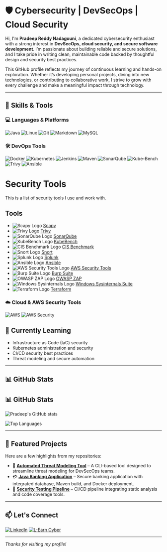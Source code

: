# 🛡️ Cybersecurity | DevSecOps | Cloud Security

Hi, I'm **Pradeep Reddy Nadagouni**, a dedicated cybersecurity enthusiast with a strong interest in **DevSecOps, cloud security, and secure software development**. I’m passionate about building reliable and secure solutions, and I take pride in writing clean, maintainable code backed by thoughtful design and security best practices.

This GitHub profile reflects my journey of continuous learning and hands-on exploration. Whether it’s developing personal projects, diving into new technologies, or contributing to collaborative work, I strive to grow with every challenge and make a meaningful impact through technology.

---

## 🔧 Skills & Tools

### 💻 Languages & Platforms
![Java](https://img.shields.io/badge/-Java-007396?logo=java&logoColor=white&style=for-the-badge)
![Linux](https://img.shields.io/badge/-Linux-FCC624?logo=linux&logoColor=black&style=for-the-badge)
![Git](https://img.shields.io/badge/-Git-F05032?logo=git&logoColor=white&style=for-the-badge)
![Markdown](https://img.shields.io/badge/-Markdown-000000?logo=markdown&logoColor=white&style=for-the-badge)
![MySQL](https://img.shields.io/badge/-MySQL-4479A1?logo=mysql&logoColor=white&style=for-the-badge)

### 🛠️ DevOps Tools
![Docker](https://img.shields.io/badge/-Docker-2496ED?logo=docker&logoColor=white&style=for-the-badge)
![Kubernetes](https://img.shields.io/badge/-Kubernetes-326CE5?logo=kubernetes&logoColor=white&style=for-the-badge)
![Jenkins](https://img.shields.io/badge/-Jenkins-D24939?logo=jenkins&logoColor=white&style=for-the-badge)
![Maven](https://img.shields.io/badge/-Maven-C71A36?logo=apachemaven&logoColor=white&style=for-the-badge)
![SonarQube](https://img.shields.io/badge/-SonarQube-4E9BCD?logo=sonarqube&logoColor=white&style=for-the-badge)
![Kube-Bench](https://img.shields.io/badge/-KubeBench-326CE5?logo=kubernetes&logoColor=white&style=for-the-badge)
![Trivy](https://img.shields.io/badge/-Trivy-0F172A?logo=aqua&logoColor=white&style=for-the-badge)
![Ansible](https://img.shields.io/badge/-Ansible-EE0000?logo=ansible&logoColor=white&style=for-the-badge)

# Security Tools

This is a list of security tools I use and work with.

## Tools

- ![Scapy Logo](https://upload.wikimedia.org/wikipedia/commons/thumb/0/0e/Scapy_logo.svg/320px-Scapy_logo.svg.png) [Scapy](https://scapy.readthedocs.io/en/latest/)
- ![Trivy Logo](https://raw.githubusercontent.com/aquasecurity/trivy/main/docs/images/trivy-logo.svg) [Trivy](https://github.com/aquasecurity/trivy)
- ![SonarQube Logo](https://www.sonarqube.org/images/logo.png) [SonarQube](https://www.sonarqube.org/)
- ![KubeBench Logo](https://raw.githubusercontent.com/aquasecurity/kube-bench/master/logo.png) [KubeBench](https://github.com/aquasecurity/kube-bench)
- ![CIS Benchmark Logo](https://www.cisecurity.org/wp-content/uploads/2020/07/CIS-Logo-Color.jpg) [CIS Benchmark](https://www.cisecurity.org/cis-benchmarks/)
- ![Snort Logo](https://www.snort.org/assets/images/snort-logo.svg) [Snort](https://www.snort.org/)
- ![Splunk Logo](https://www.splunk.com/content/dam/splunk-common/images/splunk_logo_rgb_color.svg) [Splunk](https://www.splunk.com/)
- ![Ansible Logo](https://upload.wikimedia.org/wikipedia/commons/4/4e/Ansible_logo.svg) [Ansible](https://www.ansible.com/)
- ![AWS Security Tools Logo](https://d1.awsstatic.com/logos/aws/aws-security/aws-security-services-identity-logos/aws-security-identity-logos.4fe88b1f57b43015a34ad3fa7b8765fe.png) [AWS Security Tools](https://aws.amazon.com/security/)
- ![Burp Suite Logo](https://portswigger.net/images/brand/burp-suite-logo-2022.svg) [Burp Suite](https://portswigger.net/burp)
- ![OWASP ZAP Logo](https://owasp.org/www-project-zap/images/owasp-zap-logo.svg) [OWASP ZAP](https://owasp.org/www-project-zap/)
- ![Windows Sysinternals Logo](https://upload.wikimedia.org/wikipedia/commons/e/e0/Sysinternals_Logo.svg) [Windows Sysinternals Suite](https://docs.microsoft.com/en-us/sysinternals/)
- ![Terraform Logo](https://www.terraform.io/assets/images/brand/logo-mark-16-9-6e25468f.svg) [Terraform](https://www.terraform.io/)

### ☁️ Cloud & AWS Security Tools
![AWS](https://img.shields.io/badge/-AWS-232F3E?logo=amazonaws&logoColor=white&style=for-the-badge)
![AWS Security](https://img.shields.io/badge/-AWS_Security-FF9900?logo=amazonaws&logoColor=white&style=for-the-badge)

## 🧠 Currently Learning

- Infrastructure as Code (IaC) security
- Kubernetes administration and security
- CI/CD security best practices
- Threat modeling and secure automation

---

## 📊 GitHub Stats

## 📊 GitHub Stats

![Pradeep's GitHub stats](https://github-readme-stats.vercel.app/api?username=pradeepreddy-code&show_icons=true&theme=tokyonight)

![Top Languages](https://github-readme-stats.vercel.app/api/top-langs/?username=pradeepreddy-code&layout=compact&theme=tokyonight)

---

## 📌 Featured Projects

Here are a few highlights from my repositories:

- 🔐 **[Automated Threat Modeling Tool](https://github.com/pradeep-reddy-nadagouni/threat-model-cli)** – A CLI-based tool designed to streamline threat modeling for DevSecOps teams.
- 💳 **[Java Banking Application](https://github.com/pradeep-reddy-nadagouni/java-banking-app)** – Secure banking application with integrated database, Maven build, and Docker deployment.
- 🧪 **[Security Testing Pipeline](https://github.com/pradeep-reddy-nadagouni/secure-pipeline-demo)** – CI/CD pipeline integrating static analysis and code coverage tools.

---

## 📫 Let's Connect

[![LinkedIn](https://img.shields.io/badge/-LinkedIn-0077B5?logo=linkedin&logoColor=white&style=for-the-badge)](https://www.linkedin.com/in/pradeep-reddy-nadagouni)
[![L-Earn Cyber](https://img.shields.io/badge/-L--Earn_Cyber-0A66C2?logo=linkedin&logoColor=white&style=for-the-badge)](https://www.linkedin.com/company/l-earn-cyber)

---

_Thanks for visiting my profile!_


